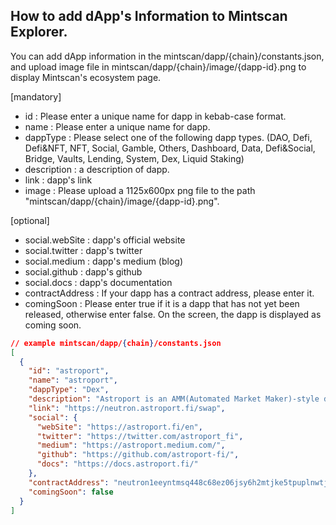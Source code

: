## How to add dApp's Information to Mintscan Explorer.

You can add dApp information in the mintscan/dapp/{chain}/constants.json, and upload image file in mintscan/dapp/{chain}/image/{dapp-id}.png to display Mintscan's ecosystem page.

[mandatory]

- id : Please enter a unique name for dapp in kebab-case format.
- name : Please enter a unique name for dapp.
- dappType : Please select one of the following dapp types. (DAO, Defi, Defi&NFT, NFT, Social, Gamble, Others, Dashboard, Data, Defi&Social, Bridge, Vaults, Lending, System, Dex, Liquid Staking)
- description : a description of dapp.
- link : dapp's link
- image : Please upload a 1125x600px png file to the path "mintscan/dapp/{chain}/image/{dapp-id}.png".

[optional]

- social.webSite : dapp's official website
- social.twitter : dapp's twitter
- social.medium : dapp's medium (blog)
- social.github : dapp's github
- social.docs : dapp's documentation
- contractAddress : If your dapp has a contract address, please enter it.
- comingSoon : Please enter true if it is a dapp that has not yet been released, otherwise enter false. On the screen, the dapp is displayed as coming soon.

```json
// example mintscan/dapp/{chain}/constants.json
[
  {
    "id": "astroport",
    "name": "astroport",
    "dappType": "Dex",
    "description": "Astroport is an AMM(Automated Market Maker)-style decentralized exchange built with CosmWasm smart contracts.",
    "link": "https://neutron.astroport.fi/swap",
    "social": {
      "webSite": "https://astroport.fi/en",
      "twitter": "https://twitter.com/astroport_fi",
      "medium": "https://astroport.medium.com/",
      "github": "https://github.com/astroport-fi/",
      "docs": "https://docs.astroport.fi/"
    },
    "contractAddress": "neutron1eeyntmsq448c68ez06jsy6h2mtjke5tpuplnwtjfwcdznqmw72kswnlmm0",
    "comingSoon": false
  }
]
```
